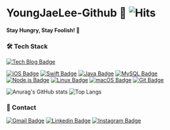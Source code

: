 # YoungJaeLee-Github 🍎  ![Hits](https://hits.seeyoufarm.com/api/count/incr/badge.svg?url=https%3A%2F%2Fgithub.com%2FYoungJaeLee-github&count_bg=%23E3CC35&title_bg=%23DF5B5B&icon=&icon_color=%23E7E7E7&title=hits&edge_flat=false)
#### Stay Hungry, Stay Foolish! 📒

### 🛠 Tech Stack 
[![Tech Blog Badge](https://img.shields.io/badge/-Tech%20Blog-yellow?style=flat-square&logo=Blogger&logoColor=white)](https://youngjaelee.tistory.com/)

[![iOS Badge](https://img.shields.io/badge/-iOS%20App%20Programming-black?style=flat-square&logo=apple&logoColor=white)](https://developer.apple.com/kr/) [![Swift Badge](https://img.shields.io/badge/-Swift-%23FA7343?style=flat-square&logo=Swift&logoColor=white)](https://swift.org/getting-started/) [![Java Badge](https://img.shields.io/badge/-Java-%23007396?style=flat-square&logo=Java&logoColor=white)](https://devdocs.programmers.co.kr/references/java/docs/api/index.html?overview-summary.html) [![MySQL Badge](https://img.shields.io/badge/-MySQL-%234479A1?style=flat-square&logo=MySQL&logoColor=white)](https://dev.mysql.com/doc/) [![Node.js Badge](https://img.shields.io/badge/-Node.js-%23339933?style=flat-square&logo=Node.js&logoColor=white)](https://nodejs.org/ko/docs/) [![Linux Badge](https://img.shields.io/badge/-Linux-yellow?style=flat-square&logo=Linux&logoColor=white)](https://help.ubuntu.com/) [![macOS Badge](https://img.shields.io/badge/-macOS-%23000000?style=flat-square&logo=apple&logoColor=white)](https://developer.apple.com/macos/) [![Git Badge](https://img.shields.io/badge/-Git-%23F05032?style=flat-square&logo=Git&logoColor=white)](https://git-scm.com/doc)

![Anurag's GitHub stats](https://github-readme-stats.vercel.app/api?username=YoungJaeLee-github&show_icons=true&theme=onedark) ![Top Langs](https://github-readme-stats.vercel.app/api/top-langs/?username=YoungJaeLee-github&layout=compact)

### 📱 Contact 
[![Gmail Badge](https://img.shields.io/badge/Gmail-d14836?style=flat-square&logo=Gmail&logoColor=white&link=mailto:dudwo8528@gmail.com)](mailto:dudwo8528@gmail.com) [![Linkedin Badge](https://img.shields.io/badge/-LinkedIn-blue?style=flat-square&logo=Linkedin&logoColor=white&link=https://www.linkedin.com/in/youngjaelee1026/)](https://www.linkedin.com/in/youngjaelee1026/) [![Instagram Badge](https://img.shields.io/badge/-Instagram-%23E4405F?style=flat-square&logo=Instagram&logoColor=white)](https://www.instagram.com/oct.1026/)

